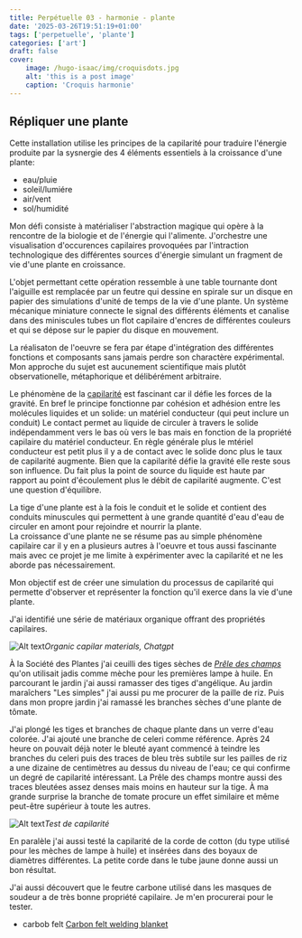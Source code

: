 ```yaml
---
title: Perpétuelle 03 - harmonie - plante
date: '2025-03-26T19:51:19+01:00'
tags: ['perpetuelle', 'plante']
categories: ['art']
draft: false
cover:
    image: /hugo-isaac/img/croquisdots.jpg
    alt: 'this is a post image'
    caption: 'Croquis harmonie'
---
```


## Répliquer une plante

Cette installation utilise les principes de la capilarité pour traduire l'énergie produite par la sysnergie des 4 éléments essentiels à la croissance d'une plante:
- eau/pluie
- soleil/lumiére
- air/vent
- sol/humidité

Mon défi consiste à matérialiser l'abstraction magique qui opère à la rencontre de la biologie et de l'énergie qui l'alimente. J'orchestre une visualisation d'occurences capilaires provoquées par l'intraction technologique des différentes sources d'énergie simulant un fragment de vie d'une plante en croissance. 

L'objet permettant cette opération ressemble à une table tournante dont l'aiguille est remplacée par un feutre qui dessine en spirale sur un disque en papier des simulations d'unité de temps de la vie d'une plante. Un système mécanique miniature connecte le signal des différents éléments et canalise dans des miniscules tubes un flot capilaire d'encres de différentes couleurs et qui se dépose sur le papier du disque en mouvement.  

La réalisaton de l'oeuvre se fera par étape d'intégration des différentes fonctions et composants sans jamais perdre son charactère expérimental. Mon approche du sujet est aucunement scientifique mais plutôt observationelle, métaphorique et délibérément arbitraire.

Le phénomène de la [capilarité](https://fr.wikipedia.org/wiki/Capillarit%C3%A9) est fascinant car il défie les forces de la gravité. En bref le principe fonctionne par cohésion et adhésion entre les molécules liquides et un solide: un matériel conducteur (qui peut inclure un conduit) Le contact permet au liquide de circuler à travers le solide indépendamment vers le bas où vers le bas mais en fonction de la propriété capilaire du matériel conducteur. En règle générale plus le mtériel conducteur est petit plus il y a de contact avec le solide donc plus le taux de capilarité augmente. Bien que la capilarité défie la gravité elle reste sous son influence. Du fait plus la point de source du liquide est haute par rapport au point d'écoulement plus le débit de capilarité augmente. C'est une question d'équilibre.  

La tige d'une plante est à la fois le conduit et le solide et contient des conduits minuscules qui permettent à une grande quantité d'eau d'eau de circuler en amont pour rejoindre et nourrir la plante.  
La croissance d'une plante ne se résume pas au simple phénomène capilaire car il y en a plusieurs autres à l'oeuvre et tous aussi fascinante mais avec ce projet je me limite à expérimenter avec la capilarité et ne les aborde pas nécessairement. 

Mon objectif est de créer une simulation du processus de capilarité qui permette d'observer et représenter la fonction qu'il exerce dans la vie d'une plante. 

J'ai identifié une série de matériaux organique offrant des propriétés capilaires.  

![Alt text](/hugo-isaac/img/chatgptcapilarmaterial.jpg)*Organic capilar materials, Chatgpt* 

À la Société des Plantes j'ai ceuilli des tiges sèches de [*Prêle des champs*](https://fr.wikipedia.org/wiki/Pr%C3%AAle_des_champs) qu'on utilisait jadis comme mèche pour les premières lampe à huile. En parcourant le jardin j'ai aussi ramasser des tiges d'angélique. Au jardin maraîchers "Les simples" j'ai aussi pu me procurer de la paille de riz. Puis dans mon propre jardin j'ai ramassé les branches sèches d'une plante de tômate. 

J'ai plongé les tiges et branches de chaque plante dans un verre d'eau colorée. J'ai ajouté une branche de celeri comme référence. Après 24 heure on pouvait déjà noter le bleuté ayant commencé à teindre les branches du celeri puis des traces de bleu très subtile sur les pailles de riz a une dizaine de centimètres au dessus du niveau de l'eau; ce qui confirme un degré de capilarité intéressant. La Prêle des champs montre aussi des traces bleutées assez denses mais moins en hauteur sur la tige. À ma grande surprise la branche de tomate procure un effet similaire et même peut-être supérieur à toute les autres.  

![Alt text](/hugo-isaac/img/capilairetest1.jpg)*Test de capilarité* 

En paralèle j'ai aussi testé la capilarité de la corde de cotton (du type utilisé pour les mèches de lampe à huile) et insérées dans des boyaux de diamètres différentes. La petite corde dans le tube jaune donne aussi un bon résultat.

J'ai aussi découvert que le feutre carbone utilisé dans les masques de soudeur a de très bonne propriété capilaire. Je m'en procurerai pour le tester. 
- carbob felt [Carbon felt welding blanket](https://www.pkfiresleeve.com/blog/what-is-carbon-fiber-felt-welding-blanket_b147)
